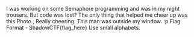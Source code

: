 I was working on some Semaphore programming and was in my night trousers. But code was lost?
The only thing that helped me cheer up was this Photo , Really cheering.
This man was outside my window. :p
Flag Format - ShadowCTF{flag_here} Use small alphabets.